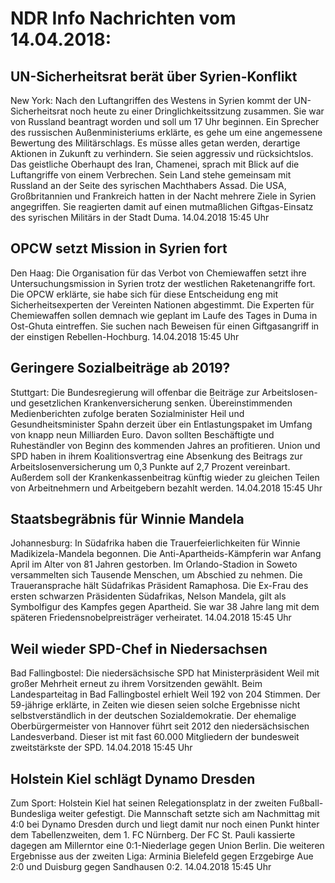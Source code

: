 # NDR Info Nachrichten vom 14.04.2018:


## UN-Sicherheitsrat berät über Syrien-Konflikt
New York: Nach den Luftangriffen des Westens in Syrien kommt der UN-Sicherheitsrat noch heute zu einer Dringlichkeitssitzung zusammen. Sie war von Russland beantragt worden und soll um 17 Uhr beginnen. Ein Sprecher des russischen Außenministeriums erklärte, es gehe um eine angemessene Bewertung des Militärschlags. Es müsse alles getan werden, derartige Aktionen in Zukunft zu verhindern. Sie seien aggressiv und rücksichtslos. Das geistliche Oberhaupt des Iran, Chamenei, sprach mit Blick auf die Luftangriffe von einem Verbrechen. Sein Land stehe gemeinsam mit Russland an der Seite des syrischen Machthabers Assad. Die USA, Großbritannien und Frankreich hatten in der Nacht mehrere Ziele in Syrien angegriffen. Sie reagierten damit auf einen mutmaßlichen Giftgas-Einsatz des syrischen Militärs in der Stadt Duma. 14.04.2018 15:45 Uhr 

## OPCW setzt Mission in Syrien fort
Den Haag: Die Organisation für das Verbot von Chemiewaffen setzt ihre Untersuchungsmission in Syrien trotz der westlichen Raketenangriffe fort. Die OPCW erklärte, sie habe sich für diese Entscheidung eng mit Sicherheitsexperten der Vereinten Nationen abgestimmt. Die Experten für Chemiewaffen sollen demnach wie geplant im Laufe des Tages in Duma in Ost-Ghuta eintreffen. Sie suchen nach Beweisen für einen Giftgasangriff in der einstigen Rebellen-Hochburg. 14.04.2018 15:45 Uhr 

## Geringere Sozialbeiträge ab 2019?
Stuttgart: Die Bundesregierung will offenbar die Beiträge zur Arbeitslosen- und gesetzlichen Krankenversicherung senken. Übereinstimmenden Medienberichten zufolge beraten Sozialminister Heil und Gesundheitsminister Spahn derzeit über ein Entlastungspaket im Umfang von knapp neun Milliarden Euro. Davon sollten Beschäftigte und Ruheständler von Beginn des kommenden Jahres an profitieren. Union und SPD haben in ihrem Koalitionsvertrag eine Absenkung des Beitrags zur Arbeitslosenversicherung um 0,3 Punkte auf 2,7 Prozent vereinbart. Außerdem soll der Krankenkassenbeitrag künftig wieder zu gleichen Teilen von Arbeitnehmern und Arbeitgebern bezahlt werden. 14.04.2018 15:45 Uhr 

## Staatsbegräbnis für Winnie Mandela
Johannesburg: In Südafrika haben die Trauerfeierlichkeiten für Winnie Madikizela-Mandela begonnen. Die Anti-Apartheids-Kämpferin war Anfang April im Alter von 81 Jahren gestorben. Im Orlando-Stadion in Soweto versammelten sich
Tausende Menschen, um Abschied zu nehmen. Die Traueransprache hält Südafrikas Präsident Ramaphosa. Die Ex-Frau des ersten schwarzen Präsidenten Südafrikas, Nelson Mandela, gilt als Symbolfigur des Kampfes gegen Apartheid. Sie war 38 Jahre lang mit dem späteren Friedensnobelpreisträger verheiratet. 14.04.2018 15:45 Uhr 

## Weil wieder SPD-Chef in Niedersachsen
Bad Fallingbostel: Die niedersächsische SPD hat Ministerpräsident Weil mit großer Mehrheit erneut zu ihrem Vorsitzenden gewählt. Beim Landesparteitag in Bad Fallingbostel erhielt Weil 192 von 204 Stimmen. Der 59-jährige erklärte, in Zeiten wie diesen seien solche Ergebnisse nicht selbstverständlich in der deutschen Sozialdemokratie. Der ehemalige Oberbürgermeister von Hannover führt seit 2012 den niedersächsischen Landesverband. Dieser ist mit fast 60.000 Mitgliedern der bundesweit zweitstärkste der SPD. 14.04.2018 15:45 Uhr 

## Holstein Kiel schlägt Dynamo Dresden
Zum Sport: Holstein Kiel hat seinen Relegationsplatz in der zweiten Fußball-Bundesliga weiter gefestigt. Die Mannschaft setzte sich am Nachmittag mit 4:0 bei Dynamo Dresden durch und liegt damit nur noch einen Punkt hinter dem Tabellenzweiten, dem 1. FC Nürnberg. Der FC St. Pauli kassierte dagegen am Millerntor eine 0:1-Niederlage gegen Union Berlin. Die weiteren Ergebnisse aus der zweiten Liga: Arminia Bielefeld gegen Erzgebirge Aue 2:0 und Duisburg gegen Sandhausen 0:2. 14.04.2018 15:45 Uhr 
